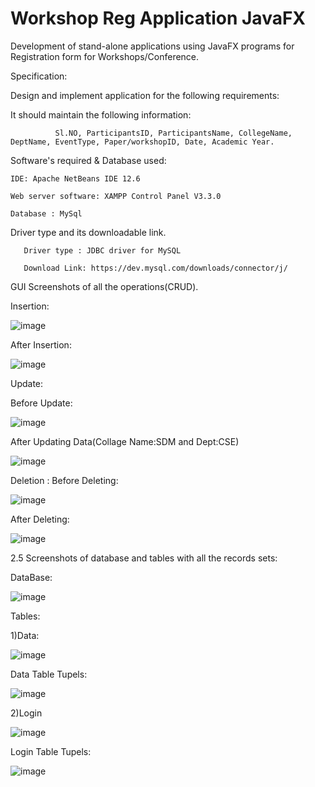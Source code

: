 # Workshop Reg Application JavaFX
Development of stand-alone applications using JavaFX programs for Registration form for Workshops/Conference.

Specification:

Design and implement application for the following requirements:

It should maintain the following information:

              Sl.NO, ParticipantsID, ParticipantsName, CollegeName, DeptName, EventType, Paper/workshopID, Date, Academic Year.
           
Software's required & Database used:

    IDE: Apache NetBeans IDE 12.6 

    Web server software: XAMPP Control Panel V3.3.0

    Database : MySql

Driver type and its downloadable link.

       Driver type : JDBC driver for MySQL

       Download Link: https://dev.mysql.com/downloads/connector/j/
      
     
       
GUI Screenshots of all the operations(CRUD).

Insertion:


![image](https://user-images.githubusercontent.com/46531471/151968892-b1281ccd-788d-4598-bc74-0a1a0c93f894.png)

After Insertion:

![image](https://user-images.githubusercontent.com/46531471/151968932-fad5595a-76ec-44be-bbac-99c6924a51c5.png)

Update:

Before Update:

![image](https://user-images.githubusercontent.com/46531471/151968945-6ea947b9-c2e6-4989-90ed-288c2773989a.png)

After Updating Data(Collage Name:SDM and Dept:CSE)

![image](https://user-images.githubusercontent.com/46531471/151968965-4c53b880-30f3-4344-aefd-15cb368ee538.png)

Deletion :
Before Deleting:

![image](https://user-images.githubusercontent.com/46531471/151968981-6c261af4-4667-4bfc-865a-0e5d7c30ef46.png)

After Deleting:

![image](https://user-images.githubusercontent.com/46531471/151969001-ad1f586b-27e3-4fc9-bdf7-42886e331298.png)

2.5 Screenshots of database and tables with all the records sets:

DataBase:

  ![image](https://user-images.githubusercontent.com/46531471/151969399-d0d73eea-8272-4788-887a-6ffe72052d36.png)



Tables:

1)Data:

![image](https://user-images.githubusercontent.com/46531471/151969428-1f862be1-1b07-499e-9833-455077a16577.png)

 
Data Table Tupels:
 
![image](https://user-images.githubusercontent.com/46531471/151969453-4c0006d2-1c29-412c-8a18-35a140c7cbcb.png)


2)Login

![image](https://user-images.githubusercontent.com/46531471/151969482-1b81ac6b-1a9b-4583-8a33-63493457b8ea.png)

 

Login Table Tupels:

 
![image](https://user-images.githubusercontent.com/46531471/151969518-dbea2011-6c62-425a-b8d9-805e16377381.png)


